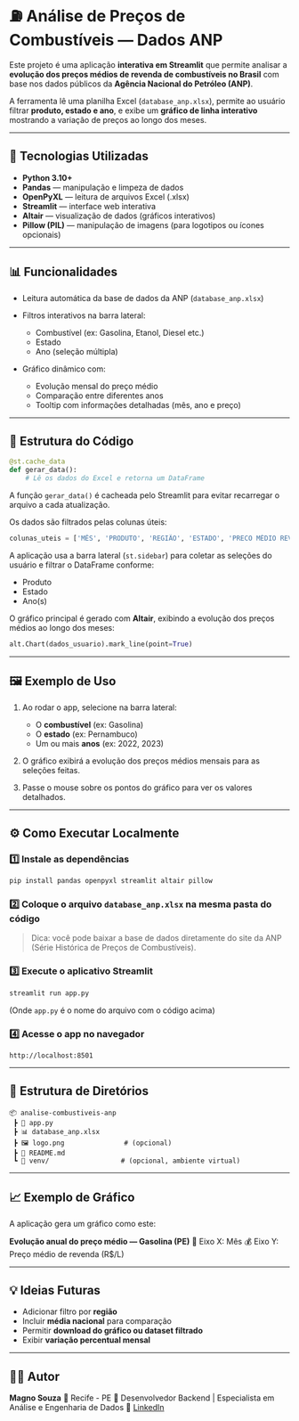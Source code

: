 # ⛽ Análise de Preços de Combustíveis — Dados ANP

Este projeto é uma aplicação **interativa em Streamlit** que permite analisar a **evolução dos preços médios de revenda de combustíveis no Brasil** com base nos dados públicos da **Agência Nacional do Petróleo (ANP)**.

A ferramenta lê uma planilha Excel (`database_anp.xlsx`), permite ao usuário filtrar **produto, estado e ano**, e exibe um **gráfico de linha interativo** mostrando a variação de preços ao longo dos meses.

---

## 🚀 Tecnologias Utilizadas

* **Python 3.10+**
* **Pandas** — manipulação e limpeza de dados
* **OpenPyXL** — leitura de arquivos Excel (.xlsx)
* **Streamlit** — interface web interativa
* **Altair** — visualização de dados (gráficos interativos)
* **Pillow (PIL)** — manipulação de imagens (para logotipos ou ícones opcionais)

---

## 📊 Funcionalidades

* Leitura automática da base de dados da ANP (`database_anp.xlsx`)
* Filtros interativos na barra lateral:

  * Combustível (ex: Gasolina, Etanol, Diesel etc.)
  * Estado
  * Ano (seleção múltipla)
* Gráfico dinâmico com:

  * Evolução mensal do preço médio
  * Comparação entre diferentes anos
  * Tooltip com informações detalhadas (mês, ano e preço)

---

## 🧩 Estrutura do Código

```python
@st.cache_data
def gerar_data():
    # Lê os dados do Excel e retorna um DataFrame
```

A função `gerar_data()` é cacheada pelo Streamlit para evitar recarregar o arquivo a cada atualização.

Os dados são filtrados pelas colunas úteis:

```python
colunas_uteis = ['MÊS', 'PRODUTO', 'REGIÃO', 'ESTADO', 'PRECO MÉDIO REVENDA']
```

A aplicação usa a barra lateral (`st.sidebar`) para coletar as seleções do usuário e filtrar o DataFrame conforme:

* Produto
* Estado
* Ano(s)

O gráfico principal é gerado com **Altair**, exibindo a evolução dos preços médios ao longo dos meses:

```python
alt.Chart(dados_usuario).mark_line(point=True)
```

---

## 🖼️ Exemplo de Uso

1. Ao rodar o app, selecione na barra lateral:

   * O **combustível** (ex: Gasolina)
   * O **estado** (ex: Pernambuco)
   * Um ou mais **anos** (ex: 2022, 2023)
2. O gráfico exibirá a evolução dos preços médios mensais para as seleções feitas.
3. Passe o mouse sobre os pontos do gráfico para ver os valores detalhados.

---

## ⚙️ Como Executar Localmente

### 1️⃣ Instale as dependências

```bash
pip install pandas openpyxl streamlit altair pillow
```

### 2️⃣ Coloque o arquivo `database_anp.xlsx` na mesma pasta do código

> Dica: você pode baixar a base de dados diretamente do site da ANP (Série Histórica de Preços de Combustíveis).

### 3️⃣ Execute o aplicativo Streamlit

```bash
streamlit run app.py
```

(Onde `app.py` é o nome do arquivo com o código acima)

### 4️⃣ Acesse o app no navegador

```
http://localhost:8501
```

---

## 📁 Estrutura de Diretórios

```
📦 analise-combustiveis-anp
 ┣ 📜 app.py
 ┣ 📊 database_anp.xlsx
 ┣ 🖼️ logo.png               # (opcional)
 ┣ 📄 README.md
 ┗ 📁 venv/                  # (opcional, ambiente virtual)
```

---

## 📈 Exemplo de Gráfico

A aplicação gera um gráfico como este:

**Evolução anual do preço médio — Gasolina (PE)**
📅 Eixo X: Mês
💰 Eixo Y: Preço médio de revenda (R$/L)

---

## 💡 Ideias Futuras

* Adicionar filtro por **região**
* Incluir **média nacional** para comparação
* Permitir **download do gráfico ou dataset filtrado**
* Exibir **variação percentual mensal**

---

## 👨‍💻 Autor

**Magno Souza**
📍 Recife - PE
💼 Desenvolvedor Backend | Especialista em Análise e Engenharia de Dados
🔗 [LinkedIn](www.linkedin.com/in/magno-souza-dos-santos)
